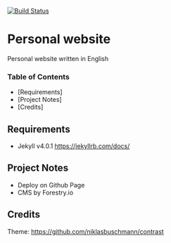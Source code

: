 [![Build Status](https://travis-ci.org/dwyl/esta.svg?branch=master)](https://www.tranduycanh.com)

# Personal website

Personal website written in English

### Table of Contents

- [Requirements]
- [Project Notes]
- [Credits]

## Requirements <a name="requirements"></a>

- Jekyll v4.0.1 https://jekyllrb.com/docs/

## Project Notes <a name="project-notes"></a>

- Deploy on Github Page
- CMS by Forestry.io


## Credits <a name="credits"></a>
Theme: https://github.com/niklasbuschmann/contrast
